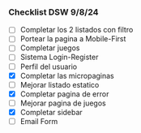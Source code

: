 ### Checklist DSW 9/8/24

- [ ] Completar los 2 listados con filtro
- [ ] Portear la pagina a Mobile-First
- [ ] Completar juegos
- [ ] Sistema Login-Register
- [ ] Perfil del usuario
- [x] Completar las micropaginas
- [ ] Mejorar listado estatico
- [x] Completar pagina de error
- [ ] Mejorar pagina de juegos
- [x] Completar sidebar
- [ ] Email Form